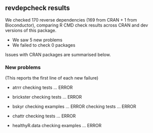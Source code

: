 ## revdepcheck results

We checked 170 reverse dependencies (169 from CRAN + 1 from Bioconductor), comparing R CMD check results across CRAN and dev versions of this package.

 * We saw 5 new problems
 * We failed to check 0 packages

Issues with CRAN packages are summarised below.

### New problems
(This reports the first line of each new failure)

* atrrr
  checking tests ... ERROR

* brickster
  checking tests ... ERROR

* bskyr
  checking examples ... ERROR
  checking tests ... ERROR

* chattr
  checking tests ... ERROR

* healthyR.data
  checking examples ... ERROR

